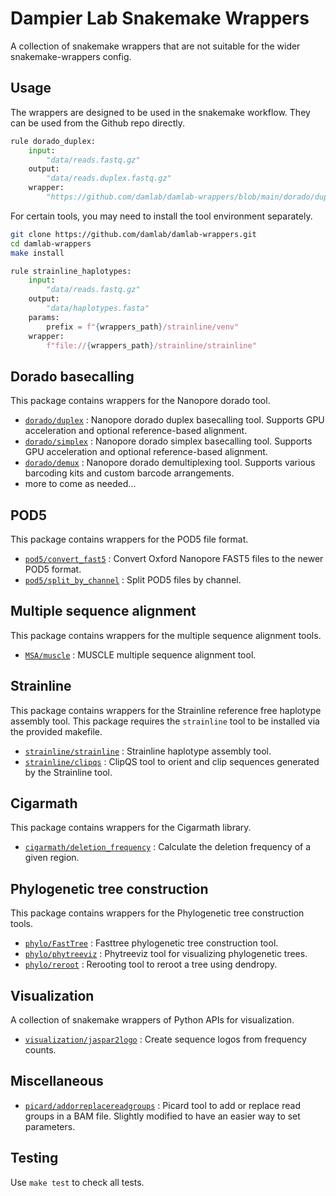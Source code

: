 # Dampier Lab Snakemake Wrappers

A collection of snakemake wrappers that are not suitable for the wider snakemake-wrappers config.


## Usage

The wrappers are designed to be used in the snakemake workflow.
They can be used from the Github repo directly.

```python
rule dorado_duplex:
    input:
        "data/reads.fastq.gz"
    output:
        "data/reads.duplex.fastq.gz"
    wrapper:
        "https://github.com/damlab/damlab-wrappers/blob/main/dorado/duplex"
```

For certain tools, you may need to install the tool environment separately.

```bash
git clone https://github.com/damlab/damlab-wrappers.git
cd damlab-wrappers
make install
```

```python
rule strainline_haplotypes:
    input:
        "data/reads.fastq.gz"
    output:
        "data/haplotypes.fasta"
    params:
        prefix = f"{wrappers_path}/strainline/venv"
    wrapper:
        f"file://{wrappers_path}/strainline/strainline"
```


## Dorado basecalling

This package contains wrappers for the Nanopore dorado tool.

 - [`dorado/duplex`](dorado/duplex/README.md) : Nanopore dorado duplex basecalling tool. Supports GPU acceleration and optional reference-based alignment.
 - [`dorado/simplex`](dorado/simplex/README.md) : Nanopore dorado simplex basecalling tool. Supports GPU acceleration and optional reference-based alignment.
 - [`dorado/demux`](dorado/demux/README.md) : Nanopore dorado demultiplexing tool. Supports various barcoding kits and custom barcode arrangements.
 - more to come as needed...

## POD5

This package contains wrappers for the POD5 file format.

 - [`pod5/convert_fast5`](pod5/convert_fast5/README.md) : Convert Oxford Nanopore FAST5 files to the newer POD5 format.
 - [`pod5/split_by_channel`](pod5/split_by_channel/README.md) : Split POD5 files by channel.


## Multiple sequence alignment

This package contains wrappers for the multiple sequence alignment tools.

 - [`MSA/muscle`](MSA/muscle/README.md) : MUSCLE multiple sequence alignment tool.

## Strainline

This package contains wrappers for the Strainline reference free haplotype assembly tool.
This package requires the `strainline` tool to be installed via the provided makefile.

 - [`strainline/strainline`](strainline/strainline/README.md) : Strainline haplotype assembly tool.
 - [`strainline/clipqs`](strainline/clipqs/README.md) : ClipQS tool to orient and clip sequences generated by the Strainline tool.

## Cigarmath

This package contains wrappers for the Cigarmath library.

 - [`cigarmath/deletion_frequency`](cigarmath/deletion_frequency/README.md) : Calculate the deletion frequency of a given region.

## Phylogenetic tree construction

This package contains wrappers for the Phylogenetic tree construction tools.

 - [`phylo/FastTree`](phylo/FastTree/README.md) : Fasttree phylogenetic tree construction tool.
 - [`phylo/phytreeviz`](phylo/phytreeviz/README.md) : Phytreeviz tool for visualizing phylogenetic trees.
 - [`phylo/reroot`](phylo/reroot/README.md) : Rerooting tool to reroot a tree using dendropy.
 
## Visualization

A collection of snakemake wrappers of Python APIs for visualization.

- [`visualization/jaspar2logo`](visualization/jaspar2logo/README.md) : Create sequence logos from frequency counts.

## Miscellaneous

- [`picard/addorreplacereadgroups`](picard/addorreplacereadgroups/README.md) : Picard tool to add or replace read groups in a BAM file. Slightly modified to have an easier way to set parameters.

## Testing

Use `make test` to check all tests.

